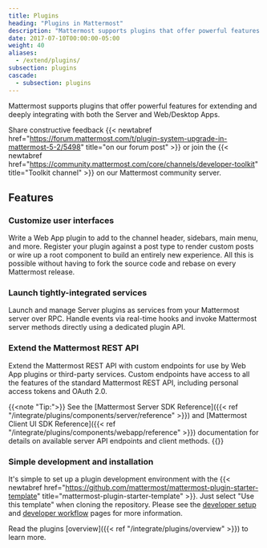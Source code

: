 ```yaml
---
title: Plugins
heading: "Plugins in Mattermost"
description: "Mattermost supports plugins that offer powerful features for extending and deeply integrating with both the Server and Web/Desktop Apps."
date: 2017-07-10T00:00:00-05:00
weight: 40
aliases:
  - /extend/plugins/
subsection: plugins
cascade:
  - subsection: plugins
---
```


Mattermost supports plugins that offer powerful features for extending and deeply integrating with both the Server and Web/Desktop Apps.

Share constructive feedback {{< newtabref href="https://forum.mattermost.com/t/plugin-system-upgrade-in-mattermost-5-2/5498" title="on our forum post" >}} or join the {{< newtabref href="https://community.mattermost.com/core/channels/developer-toolkit" title="Toolkit channel" >}} on our Mattermost community server.

## Features

### Customize user interfaces

Write a Web App plugin to add to the channel header, sidebars, main menu, and more. Register your plugin against a post type to render custom posts or wire up a root component to build an entirely new experience. All this is possible without having to fork the source code and rebase on every Mattermost release.

### Launch tightly-integrated services

Launch and manage Server plugins as services from your Mattermost server over RPC. Handle events via real-time hooks and invoke Mattermost server methods directly using a dedicated plugin API.

### Extend the Mattermost REST API

Extend the Mattermost REST API with custom endpoints for use by Web App plugins or third-party services. Custom endpoints have access to all the features of the standard Mattermost REST API, including personal access tokens and OAuth 2.0.

{{<note "Tip:">}}
See the [Mattermost Server SDK Reference]({{< ref "/integrate/plugins/components/server/reference" >}}) and [Mattermost Client UI SDK Reference]({{< ref "/integrate/plugins/components/webapp/reference" >}}) documentation for details on available server API endpoints and client methods.
{{</note>}}

### Simple development and installation

It's simple to set up a plugin development environment with the {{< newtabref href="https://github.com/mattermost/mattermost-plugin-starter-template" title="mattermost-plugin-starter-template" >}}. Just select "Use this template" when cloning the repository. Please see the [developer setup](https://developers.mattermost.com/integrate/plugins/developer-setup) and [developer workflow](https://developers.mattermost.com/integrate/plugins/developer-workflow) pages for more information.

Read the plugins [overview]({{< ref "/integrate/plugins/overview" >}}) to learn more.

